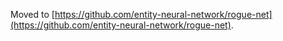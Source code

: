 Moved to [https://github.com/entity-neural-network/rogue-net](https://github.com/entity-neural-network/rogue-net).
